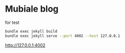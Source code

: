 # Mubiale blog

for test

```sh
bundle exec jekyll build
bundle exec jekyll serve --port 4002 --host 127.0.0.1
```

http://127.0.0.1:4002
